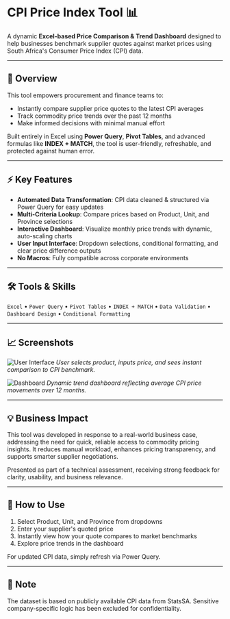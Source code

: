 
# CPI Price Index Tool 📊

A dynamic **Excel-based Price Comparison & Trend Dashboard** designed to help businesses benchmark supplier quotes against market prices using South Africa's Consumer Price Index (CPI) data.

---

## 🚀 Overview
This tool empowers procurement and finance teams to:
- Instantly compare supplier price quotes to the latest CPI averages
- Track commodity price trends over the past 12 months
- Make informed decisions with minimal manual effort

Built entirely in Excel using **Power Query**, **Pivot Tables**, and advanced formulas like **INDEX + MATCH**, the tool is user-friendly, refreshable, and protected against human error.

---

## ⚡ Key Features
- **Automated Data Transformation**: CPI data cleaned & structured via Power Query for easy updates
- **Multi-Criteria Lookup**: Compare prices based on Product, Unit, and Province selections
- **Interactive Dashboard**: Visualize monthly price trends with dynamic, auto-scaling charts
- **User Input Interface**: Dropdown selections, conditional formatting, and clear price difference outputs
- **No Macros**: Fully compatible across corporate environments

---

## 🛠️ Tools & Skills
`Excel` • `Power Query` • `Pivot Tables` • `INDEX + MATCH` • `Data Validation` • `Dashboard Design` • `Conditional Formatting`

---

## 📈 Screenshots
![User Interface](screenshots/user_interface.png)
*User selects product, inputs price, and sees instant comparison to CPI benchmark.*

![Dashboard](screenshots/dashboard.png)
*Dynamic trend dashboard reflecting average CPI price movements over 12 months.*

---

## 💡 Business Impact
This tool was developed in response to a real-world business case, addressing the need for quick, reliable access to commodity pricing insights. It reduces manual workload, enhances pricing transparency, and supports smarter supplier negotiations.

Presented as part of a technical assessment, receiving strong feedback for clarity, usability, and business relevance.

---

## 🔗 How to Use
1. Select Product, Unit, and Province from dropdowns
2. Enter your supplier's quoted price
3. Instantly view how your quote compares to market benchmarks
4. Explore price trends in the dashboard

For updated CPI data, simply refresh via Power Query.

---

## 📂 Note
The dataset is based on publicly available CPI data from StatsSA. Sensitive company-specific logic has been excluded for confidentiality.
